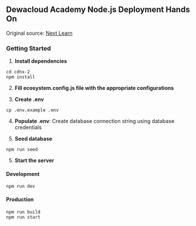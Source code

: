 ## Dewacloud Academy Node.js Deployment Hands On

Original source: [Next Learn](https://nextjs.org/learn)

### Getting Started

1. **Install dependencies**
```
cd cdnx-2
npm install
```

2. **Fill ecosystem.config.js file with the appropriate configurations**

3. **Create .env**
```
cp .env.example .env
```

4. **Populate .env**: Create database connection string using database credentials

5. **Seed database**
```
npm run seed
```

5. **Start the server**
#### Development
```
npm run dev
```
#### Production
```
npm run build
npm run start
```